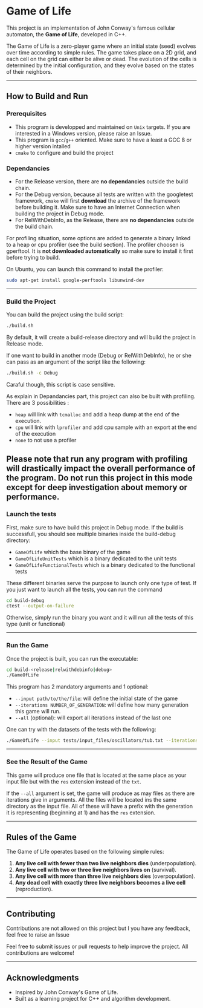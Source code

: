 
# Game of Life

This project is an implementation of John Conway's famous cellular automaton, the **Game of Life**, developed in C++.

The Game of Life is a zero-player game where an initial state (seed) evolves over time according to simple rules. The game takes place on a 2D grid, and each cell on the grid can either be alive or dead. The evolution of the cells is determined by the initial configuration, and they evolve based on the states of their neighbors.

---

## How to Build and Run

### Prerequisites

- This program is developped and maintained on `Unix` targets. If you are interested in a Windows version, please raise an Issue.
- This program is `gcc`/`g++` oriented. Make sure to have a least a GCC 8 or higher version intalled
- `cmake` to configure and build the project

### Dependancies

- For the Release version, there are **no dependancies** outside the build chain. 
- For the Debug version, because all tests are written with the googletest framework, `cmake` will first **download** the archive of the framework before building it. Make sure to have an Internet Connection when building the project in Debug mode.
- For RelWithDebInfo, as the Release, there are **no dependancies** outside the build chain. 
 
For profiling situation, some options are added to generate a binary linked to a heap or cpu profiler (see the build section). The profiler choosen is gperftool. It is **not downloaded automatically** so make sure to install it first before trying to build.

On Ubuntu, you can launch this command to install the profiler:
```bash
sudo apt-get install google-perftools libunwind-dev
```

---
### Build the Project

You can build the project using the build script:

```bash
./build.sh
```

By default, it will create a build-release directory and will build the project in Release mode. 

If one want to build in another mode (Debug or RelWithDebInfo), he or she can pass as an argument of the script like the following:

```bash
./build.sh -c Debug
```
Caraful though, this script is case sensitive.


As explain in Depandancies part, this project can also be built with profiling. There are 3 possibilities :
 - `heap` will link with `tcmalloc` and add a heap dump at the end of the execution.
 - `cpu` will link with `lprofiler` and add cpu sample with an export at the end of the execution
 -  `none` to not use a profiler

Please note that run any program with profiling will drastically impact the overall performance of the program. Do not run this project in this mode except for deep investigation about memory or performance.
---
### Launch the tests

First, make sure to have build this project in Debug mode. If the build is successfull, you should see multiple binaries inside the build-debug directory:
- `GameOfLife` which the base binary of the game
- `GameOfLifeUnitTests` which is a binary dedicated to the unit tests
- `GameOfLifeFunctionalTests` which is a binary dedicated to the functional tests

These different binaries serve the purpose to launch only one type of test. If you just want to launch all the tests, you can run the command 
```bash
cd build-debug
ctest --output-on-failure
```

Otherwise, simply run the binary you want and it will run all the tests of this type (unit or functional)

---
### Run the Game

Once the project is built, you can run the executable:

```bash
cd build-<release|relwithdebinfo|debug>
./GameOfLife
```

This program has 2 mandatory arguments and 1 optional:
- `--input path/to/the/file`: will define the initial state of the game
- `--iterations NUMBER_OF_GENERATION`: will define how many generation this game will run.
- `--all` (optional): will export all iterations instead of the last one

One can try with the datasets of the tests with the following:
```bash
./GameOfLife --input tests/input_files/oscillators/tub.txt --iterations 1
```
---
### See the Result of the Game

This game will produce one file that is located at the same place as your input file but with the `res` extension instead of the `txt`.

If the `--all` argument is set, the game will produce as may files as there are iterations give in arguments. All the files will be located ins the same directory as the input file. 
All of these will have a prefix with the generation it is representing (beginning at 1) and has the `res` extension.  

---

## Rules of the Game

The Game of Life operates based on the following simple rules:

1. **Any live cell with fewer than two live neighbors dies** (underpopulation).
2. **Any live cell with two or three live neighbors lives on** (survival).
3. **Any live cell with more than three live neighbors dies** (overpopulation).
4. **Any dead cell with exactly three live neighbors becomes a live cell** (reproduction).

---
## Contributing

Contributions are not allowed on this project but I you have any feedback, feel free to raise an Issue

Feel free to submit issues or pull requests to help improve the project. All contributions are welcome!

<!-- TODO -->
<!-- ## License -->

<!-- This project is licensed under the MIT License. See the [LICENSE](LICENSE) file for more information. -->

---

## Acknowledgments

- Inspired by John Conway's Game of Life.
- Built as a learning project for C++ and algorithm development.
